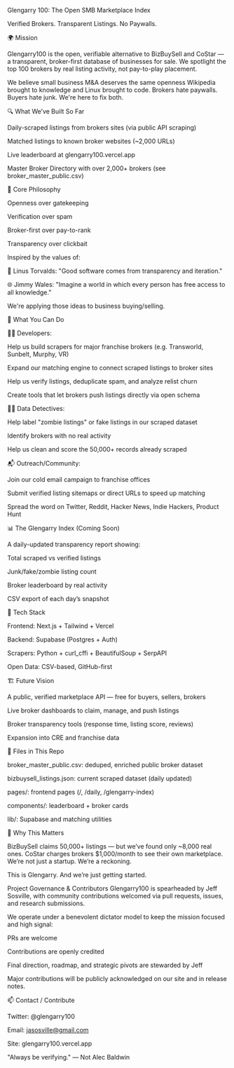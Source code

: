Glengarry 100: The Open SMB Marketplace Index

Verified Brokers. Transparent Listings. No Paywalls.

🌍 Mission

Glengarry100 is the open, verifiable alternative to BizBuySell and CoStar — a transparent, broker-first database of businesses for sale. We spotlight the top 100 brokers by real listing activity, not pay-to-play placement.

We believe small business M&A deserves the same openness Wikipedia brought to knowledge and Linux brought to code. Brokers hate paywalls. Buyers hate junk. We're here to fix both.

🔍 What We’ve Built So Far

Daily-scraped listings from brokers sites (via public API scraping)

Matched listings to known broker websites (~2,000 URLs)

Live leaderboard at glengarry100.vercel.app

Master Broker Directory with over 2,000+ brokers (see broker_master_public.csv)

🧠 Core Philosophy

Openness over gatekeeping

Verification over spam

Broker-first over pay-to-rank

Transparency over clickbait

Inspired by the values of:

🧠 Linus Torvalds: "Good software comes from transparency and iteration."

🌐 Jimmy Wales: "Imagine a world in which every person has free access to all knowledge."

We're applying those ideas to business buying/selling.

🚀 What You Can Do

🧑‍💻 Developers:

Help us build scrapers for major franchise brokers (e.g. Transworld, Sunbelt, Murphy, VR)

Expand our matching engine to connect scraped listings to broker sites

Help us verify listings, deduplicate spam, and analyze relist churn

Create tools that let brokers push listings directly via open schema

🕵️‍♂️ Data Detectives:

Help label "zombie listings" or fake listings in our scraped dataset

Identify brokers with no real activity

Help us clean and score the 50,000+ records already scraped

📬 Outreach/Community:

Join our cold email campaign to franchise offices

Submit verified listing sitemaps or direct URLs to speed up matching

Spread the word on Twitter, Reddit, Hacker News, Indie Hackers, Product Hunt

📊 The Glengarry Index (Coming Soon)

A daily-updated transparency report showing:

Total scraped vs verified listings

Junk/fake/zombie listing count

Broker leaderboard by real activity

CSV export of each day’s snapshot

🔧 Tech Stack

Frontend: Next.js + Tailwind + Vercel

Backend: Supabase (Postgres + Auth)

Scrapers: Python + curl_cffi + BeautifulSoup + SerpAPI

Open Data: CSV-based, GitHub-first

🏗️ Future Vision

A public, verified marketplace API — free for buyers, sellers, brokers

Live broker dashboards to claim, manage, and push listings

Broker transparency tools (response time, listing score, reviews)

Expansion into CRE and franchise data

📎 Files in This Repo

broker_master_public.csv: deduped, enriched public broker dataset

bizbuysell_listings.json: current scraped dataset (daily updated)

pages/: frontend pages (/, /daily, /glengarry-index)

components/: leaderboard + broker cards

lib/: Supabase and matching utilities

🙌 Why This Matters

BizBuySell claims 50,000+ listings — but we’ve found only ~8,000 real ones.
CoStar charges brokers $1,000/month to see their own marketplace.
We’re not just a startup. We’re a reckoning.

This is Glengarry. And we’re just getting started.

Project Governance & Contributors
Glengarry100 is spearheaded by Jeff Sosville, with community contributions welcomed via pull requests, issues, and research submissions.

We operate under a benevolent dictator model to keep the mission focused and high signal:

PRs are welcome

Contributions are openly credited

Final direction, roadmap, and strategic pivots are stewarded by Jeff

Major contributions will be publicly acknowledged on our site and in release notes.


📫 Contact / Contribute

Twitter: @glengarry100

Email: jasosville@gmail.com

Site: glengarry100.vercel.app

"Always be verifying." — Not Alec Baldwin
